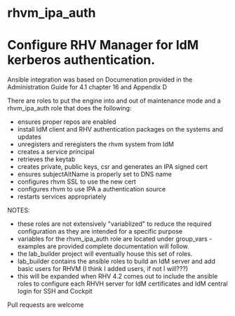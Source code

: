 # rhvm_ipa_auth
# Configure RHV Manager for IdM kerberos authentication.

Ansible integration was based on Documenation provided in the Administration Guide for 4.1 chapter 16 and Appendix D

There are roles to put the engine into and out of maintenance mode and a rhvm_ipa_auth role that does the following:

- ensures proper repos are enabled
- install IdM client and RHV authentication packages on the systems and updates
- unregisters and reregisters the rhvm system from IdM
- creates a service principal
- retrieves the keytab
- creates private, public keys, csr and generates an IPA signed cert
- ensures subjectAltName is properly set to DNS name
- configures rhvm SSL to use the new cert
- configures rhvm to use IPA a authentication source
- restarts services appropriately

NOTES:
- these roles are not extensively "variablized" to reduce the required configuration as they are intended for a specific purpose
- variables for the rhvm_ipa_auth role are located under group_vars - examples are provided complete documentation will follow.
- the lab_builder project will eventually house this set of roles.
- lab_builder contains the ansible roles to build an IdM server and add basic users for RHVM (I think I added users, if not I will???)
- this will be expanded when RHV 4.2 comes out to include the ansible roles to configure each RHVH server for IdM certificates and IdM central login for SSH and Cockpit

Pull requests are welcome

